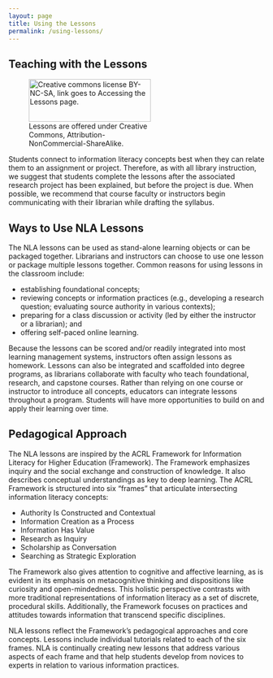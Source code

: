 ```yaml
---
layout: page
title: Using the Lessons
permalink: /using-lessons/
---
```


<div class="entry-content" itemprop="articleBody">
    <div class="title">
        <h2>Teaching with the Lessons</h2>
    </div>
    <div class="contentbox">
        <figure id="attachment_612" aria-describedby="caption-attachment-612" style="width: 240px" class="wp-caption alignright">
            <a href="/using-lessons/get-lesson-links/">
                <img decoding="async" class="wp-image-612 size-full" src="{{ "/assets/images/Cc-by-nc-sa_icon.png" | relative_url }}" alt="Creative commons license BY-NC-SA, link goes to Accessing the Lessons page." width="240" height="84">
            </a>
            <figcaption id="caption-attachment-612" class="wp-caption-text">Lessons are offered under Creative Commons, Attribution-NonCommercial-ShareAlike.</figcaption>
        </figure>
        <p>Students connect to information literacy concepts best when they can relate them to an assignment or project. Therefore, as with all library instruction, we suggest that students complete the lessons after the associated research project has been explained, but before the project is due. When possible, we recommend that course faculty or instructors begin communicating with their librarian while drafting the syllabus.</p>
    </div>
    <div class="title">
        <h2>Ways to Use NLA Lessons</h2>
    </div>
    <div class="contentbox">
        <p>The NLA lessons can be used as stand-alone learning objects or can be packaged together. Librarians and instructors can choose to use one lesson or package multiple lessons together. Common reasons for using lessons in the classroom include:</p>
        <ul>
            <li>establishing foundational concepts;</li>
            <li>reviewing concepts or information practices (e.g., developing a research question; evaluating source authority in various contexts);</li>
            <li>preparing for a class discussion or activity (led by either the instructor or a librarian); and</li>
            <li>offering self-paced online learning.</li>
        </ul>
        <p>Because the lessons can be scored and/or readily integrated into most learning management systems, instructors often assign lessons as homework. Lessons can also be integrated and scaffolded into degree programs, as librarians collaborate with faculty who teach foundational, research, and capstone courses. Rather than relying on one course or instructor to introduce all concepts, educators can integrate lessons throughout a program. Students will have more opportunities to build on and apply their learning over time.</p>
    </div>
    <div class="title">
        <h2>Pedagogical Approach</h2>
    </div>
    <div class="contentbox">
        <p>The NLA lessons are inspired by the ACRL Framework for Information Literacy for Higher Education (Framework). The Framework emphasizes inquiry and the social exchange and construction of knowledge. It also describes conceptual understandings as key to deep learning. The ACRL Framework is structured into six “frames” that articulate intersecting information literacy concepts:</p>
        <ul>
            <li>Authority Is Constructed and Contextual</li>
            <li>Information Creation as a Process</li>
            <li>Information Has Value</li>
            <li>Research as Inquiry</li>
            <li>Scholarship as Conversation</li>
            <li>Searching as Strategic Exploration</li>
        </ul>
        <p>The Framework also gives attention to cognitive and affective learning, as is evident in its emphasis on metacognitive thinking and dispositions like curiosity and open-mindedness. This holistic perspective contrasts with more traditional representations of information literacy as a set of discrete, procedural skills. Additionally, the Framework focuses on practices and attitudes towards information that transcend specific disciplines.</p>
        <p>NLA lessons reflect the Framework’s pedagogical approaches and core concepts. Lessons include individual tutorials related to each of the six frames. NLA is continually creating new lessons that address various aspects of each frame and that help students develop from novices to experts in relation to various information practices.</p>
    </div>
</div>
